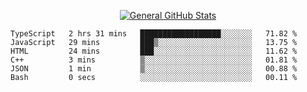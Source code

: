 <p align="center">
  <a href="https://github.com/AndyDevv">
    <img src="https://github-readme-stats.vercel.app/api?username=AndyDevv&custom_title=General%20GitHub%20Stats&theme=aura_dark" alt="General GitHub Stats">
  </a>
</p>

<!--START_SECTION:waka-->

```text
TypeScript   2 hrs 31 mins   ██████████████████░░░░░░░   71.82 %
JavaScript   29 mins         ███▒░░░░░░░░░░░░░░░░░░░░░   13.75 %
HTML         24 mins         ███░░░░░░░░░░░░░░░░░░░░░░   11.62 %
C++          3 mins          ▒░░░░░░░░░░░░░░░░░░░░░░░░   01.81 %
JSON         1 min           ▒░░░░░░░░░░░░░░░░░░░░░░░░   00.88 %
Bash         0 secs          ░░░░░░░░░░░░░░░░░░░░░░░░░   00.11 %
```

<!--END_SECTION:waka-->
